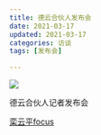```yaml
---
title: 德云合伙人发布会
date: 2021-03-17
updated: 2021-03-17
categories: 访谈
tags: [发布会]

---
```


![](https://raw.githubusercontent.com/rhenginium/image/main/20210325110530.png)

德云合伙人记者发布会

[栾云平focus](https://m.weibo.cn/6574451359/4615777489260154)
